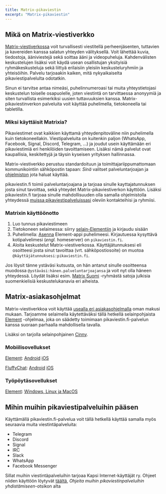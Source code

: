 ```yaml
---
title: Matrix-pikaviestin
excerpt: "Matrix-pikaviestin"
---
```


## Mikä on Matrix-viestiverkko

[Matrix-viestiverkossa](https://joinmatrix.org/) voit turvallisesti viestitellä perheenjäsenten, tuttavien ja kavereiden kanssa salatun yhteyden välityksellä. Voit lähettää kuvia, tiedostoja, ääniviestejä sekä soittaa ääni ja videopuheluja. Kahdenvälisten keskustelujen lisäksi voit käydä usean osallistujan yksityisiä ryhmäkeskusteluja sekä liittyä erilaisiin yleisiin keskusteluryhmiin ja yhteisöihin. Palvelu tarjoaakin kaiken, mitä nykyaikaiselta 
pikaviestipalvelulta odotatkin.

Sinun ei tarvitse antaa nimeäsi, puhelinnumeroasi tai muita yhteystietojasi keskustelun toiselle osapuolelle, joten viestintä on tarvittaessa anonyymiä ja siten turvallista esimerkiksi uusien tuttavuuksien kanssa. Matrix-pikaviestinverkon palveluita voit käyttää puhelimella, tietokoneella tai tabletilla.

### Miksi käyttäisit Matrixia?

Pikaviestimet ovat kaikkien käyttamä yhteydenpitoväline niin puhelimella kuin tietokoneellakin. Viestipalveluita on kuitenkin paljon (WhatsApp, Facebook, Signal, Discord, Telegram, ...) ja joudut usein käyttämään eri pikaviestimiä eri henkilöiden tavoittamiseen. Lisäksi nämä palvelut ovat kaupallisia, keskitettyjä ja täysin kyseisen yrityksen hallinnassa.

Matrix-viestiverkko perustuu standardoituun ja toimittajariippumattomaan kommunikointiin sähköpostin tapaan: *Sinä* valitset palveluntarjoajan ja [ohjelmiston]( #asiakasohjelmat) jota haluat käyttää.

pikaviestin.fi toimii palveluntarjoajana ja tarjoaa sinulle kayttajatunnuksen josta sinut tavoittaa, sekä yhteydet Matrix-pikaviestiverkon käyttöön. Lisäksi pikaviestin.fi tarjoaa sinulle mahdollisuuden olla samalla ohjelmistolla yhteydessä [muissa pikaviestipalveluissasi](#mihin-muihin-viestipalveluihin-pääsen) oleviin kontakteihisi ja ryhmiisi.

### Matrixin käyttöönotto

1. Luo tunnus pikaviestimeen
2. Tietokoneen selaimessa: siirry [selain-Elementiin](https://chat.pikaviestin.fi/) ja kirjaudu sisään
3. Puhelimella: [Asenna](https://element.io/download) Element-appi puhelimeesi. Kirjautuessa kysyttävä kotipalvelimesi (_engl._ homeserver) on `pikaviestin.fi`.
4. Aloita keskustelut Matrix-viestiverkossa. Käyttäjätunnuksesi eli osoitteesi josta sinut tavoittaa (vrt. sähköpostiosoite) on muotoa `@käyttäjätunnuksesi:pikaviestin.fi`.

Jos löysit tänne ystäväsi kutsusta, on hän antanut sinulle osoitteensa muodossa `@ystäväsi:hänen.palveluntarjoajansa` ja voit nyt olla häneen yhteydessä. Löydät lisäksi esim. [Matrix Suomi](https://matrix.to/#/#matrix-suomi:kapsi.fi) -ryhmästä satoja julkisia suomenkielisiä keskustelukanavia eri aiheista.

## Matrix-asiakasohjelmat

Matrix-viestiverkkoa voit käyttää [usealla eri asiakasohjelmalla](https://matrix.org/clients/) oman makusi mukaan. Tarjoamme selaimella käytettäväksi tällä hetkellä selainpohjaista [Element](https://chat.pikaviestin.fi) -ohjelmaa, joka on säädetty toimimaan pikaviestin.fi-palvelun kanssa suoraan parhaalla mahdollisella tavalla.

Lisäksi on tarjolla selainpohjainen [Cinny](https://cinny.pikaviestin.fi).

### Mobiilisovellukset

[Element](https://element.io/): [Android](https://play.google.com/store/apps/details?id=im.vector.app) [iOS](https://apps.apple.com/app/element-messenger/id1083446067)

[FluffyChat](https://fluffychat.im/): [Android](https://play.google.com/store/apps/details?id=chat.fluffy.fluffychat) [iOS](https://apps.apple.com/app/fluffychat/id1551469600)

### Työpöytäsovellukset

[Element](https://element.io/): [Windows, Linux ja MacOS](https://element.io/get-started#download)

## Mihin muihin pikaviestipalveluihin pääsen

Käyttämällä pikaviestin.fi-palvelua voit tällä hetkellä käyttää samalla myös seuraavia muita viestintäpalveluita:

* Telegram
* Discord
* Signal
* IRC
* Slack
* WhatsApp
* Facebook Messenger

Sillat muihin viestintäpalveluihin tarjoaa Kapsi Internet-käyttäjät ry. Ohjeet niiden käyttöön löytyvät [täältä](https://www.kapsi.fi/palvelut/matrix.html), _Ohjeita muihin pikaviestinpalveluihin yhdistämiseen_-otsikon alta

